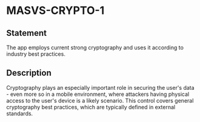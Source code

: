 # MASVS-CRYPTO-1

## Statement

The app employs current strong cryptography and uses it according to industry best practices.

## Description

Cryptography plays an especially important role in securing the user's data - even more so in a mobile environment, where attackers having physical access to the user's device is a likely scenario. This control covers general cryptography best practices, which are typically defined in external standards.
